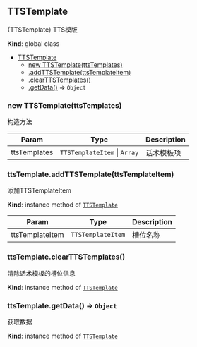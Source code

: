 <a name="TTSTemplate"></a>

## TTSTemplate
{TTSTemplate} TTS模版

**Kind**: global class  

* [TTSTemplate](#TTSTemplate)
    * [new TTSTemplate(ttsTemplates)](#new_TTSTemplate_new)
    * [.addTTSTemplate(ttsTemplateItem)](#TTSTemplate+addTTSTemplate)
    * [.clearTTSTemplates()](#TTSTemplate+clearTTSTemplates)
    * [.getData()](#TTSTemplate+getData) ⇒ <code>Object</code>

<a name="new_TTSTemplate_new"></a>

### new TTSTemplate(ttsTemplates)
构造方法


| Param | Type | Description |
| --- | --- | --- |
| ttsTemplates | <code>TTSTemplateItem</code> \| <code>Array</code> | 话术模板项 |

<a name="TTSTemplate+addTTSTemplate"></a>

### ttsTemplate.addTTSTemplate(ttsTemplateItem)
添加TTSTemplateItem

**Kind**: instance method of [<code>TTSTemplate</code>](#TTSTemplate)  

| Param | Type | Description |
| --- | --- | --- |
| ttsTemplateItem | <code>TTSTemplateItem</code> | 槽位名称 |

<a name="TTSTemplate+clearTTSTemplates"></a>

### ttsTemplate.clearTTSTemplates()
清除话术模板的槽位信息

**Kind**: instance method of [<code>TTSTemplate</code>](#TTSTemplate)  
<a name="TTSTemplate+getData"></a>

### ttsTemplate.getData() ⇒ <code>Object</code>
获取数据

**Kind**: instance method of [<code>TTSTemplate</code>](#TTSTemplate)  
